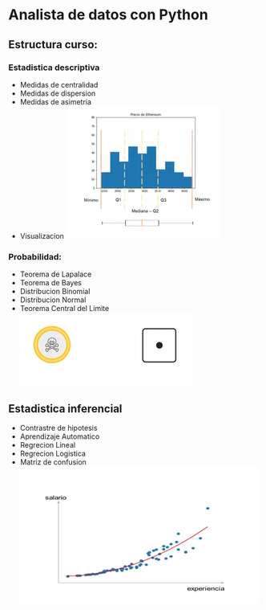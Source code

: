 # Analista de datos con Python

## Estructura curso:

### Estadistica descriptiva
- Medidas de centralidad
- Medidas de dispersion
- Medidas de asimetria
- Visualizacion
![Visualizacion](image.png)

### Probabilidad:
- Teorema de Lapalace
- Teorema de Bayes
- Distribucion Binomial
- Distribucion Normal
- Teorema Central del Limite
![Teorema Central del Limite](image_1.png)

## Estadistica inferencial
- Contrastre de hipotesis
- Aprendizaje Automatico
- Regrecion Lineal
- Regrecion Logistica
- Matriz de confusion
![Matriz de confusion](image_2.png)

